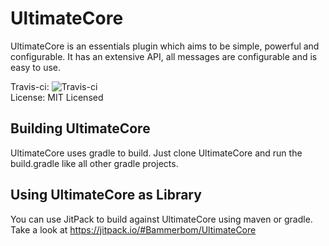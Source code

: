 UltimateCore
====
UltimateCore is an essentials plugin which aims to be simple, powerful and configurable.
It has an extensive API, all messages are configurable and is easy to use.

Travis-ci: ![Travis-ci](https://travis-ci.org/Bammerbom/UltimateCore.svg?branch=master)
<br>License: MIT Licensed

## Building UltimateCore
UltimateCore uses gradle to build. Just clone UltimateCore and run the build.gradle like all other gradle projects.

## Using UltimateCore as Library
You can use JitPack to build against UltimateCore using maven or gradle.
Take a look at https://jitpack.io/#Bammerbom/UltimateCore
